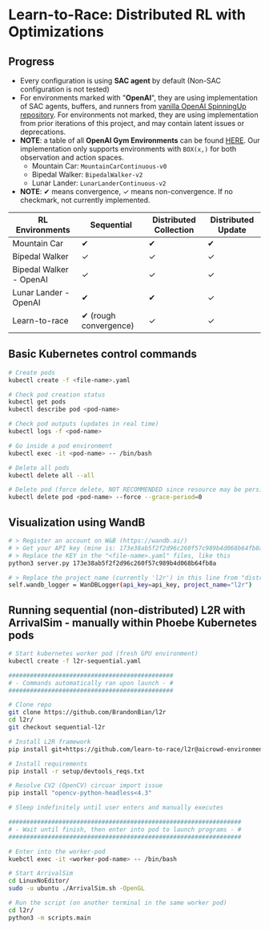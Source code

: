 # Learn-to-Race: Distributed RL with Optimizations

## Progress
- Every configuration is using **SAC agent** by default (Non-SAC configuration is not tested)
- For environments marked with "**OpenAI**", they are using implementation of SAC agents, buffers, and runners from [vanilla OpenAI SpinningUp repository](https://github.com/openai/spinningup/tree/master/spinup/algos/pytorch/sac). For environments not marked, they are using implementation from prior iterations of this project, and may contain latent issues or deprecations. 
- **NOTE**: a table of all **OpenAI Gym Environments** can be found [HERE](https://github.com/openai/gym/wiki/Table-of-environments). Our implementation only supports environments with `BOX(x,)` for both observation and action spaces.
  - Mountain Car: `MountainCarContinuous-v0`
  - Bipedal Walker: `BipedalWalker-v2`
  - Lunar Lander: `LunarLanderContinuous-v2`
- **NOTE**: &#10004; means convergence, &#10003; means non-convergence. If no checkmark, not currently implemented.


| RL Environments         | Sequential                   | Distributed Collection | Distributed Update |
| ----------------------- | ---------------------------- | ---------------------- | ------------------ |
| Mountain Car            | &#10004;                     | &#10004;               | &#10004;           |
| Bipedal Walker          | &#10003;                     | &#10003;               | &#10003;           |
| Bipedal Walker - OpenAI | &#10003;                     | &#10003;               | &#10003;           |
| Lunar Lander - OpenAI   | &#10004;                     | &#10004;               | &#10003;           |
| Learn-to-race           | &#10004; (rough convergence) | &#10003;               | &#10003;           |


## Basic Kubernetes control commands
```bash
# Create pods
kubectl create -f <file-name>.yaml

# Check pod creation status
kubectl get pods
kubectl describe pod <pod-name>

# Check pod outputs (updates in real time)
kubectl logs -f <pod-name>

# Go inside a pod environment
kubectl exec -it <pod-name> -- /bin/bash

# Delete all pods
kubectl delete all --all

# Delete pod (force delete, NOT RECOMMENDED since resource may be persisting!)
kubectl delete pod <pod-name> --force --grace-period=0
```

## Visualization using WandB
```bash
# > Register an account on W&B (https://wandb.ai/)
# > Get your API key (mine is: 173e38ab5f2f2d96c260f57c989b4d068b64fb8a)
# > Replace the KEY in the "<file-name>.yaml" files, like this
python3 server.py 173e38ab5f2f2d96c260f57c989b4d068b64fb8a

# > Replace the project_name (currently 'l2r') in this line from "distrib_l2r/asynchron/learner.py", with your own project name (created on W&B)
self.wandb_logger = WanDBLogger(api_key=api_key, project_name="l2r")
```

## Running sequential (non-distributed) L2R with ArrivalSim - manually within Phoebe Kubernetes pods
```bash
# Start kubernetes worker pod (fresh GPU environment)
kubectl create -f l2r-sequential.yaml

##############################################
# - Commands automatically ran upon launch - #
##############################################

# Clone repo
git clone https://github.com/BrandonBian/l2r
cd l2r/
git checkout sequential-l2r

# Install L2R framework
pip install git+https://github.com/learn-to-race/l2r@aicrowd-environment

# Install requirements
pip install -r setup/devtools_reqs.txt

# Resolve CV2 (OpenCV) circuar import issue
pip install "opencv-python-headless<4.3"

# Sleep indefinitely until user enters and manually executes

#################################################################
# - Wait until finish, then enter into pod to launch programs - #
#################################################################

# Enter into the worker-pod
kuebctl exec -it <worker-pod-name> -- /bin/bash

# Start ArrivalSim
cd LinuxNoEditor/
sudo -u ubuntu ./ArrivalSim.sh -OpenGL

# Run the script (on another terminal in the same worker pod)
cd l2r/
python3 -m scripts.main
```